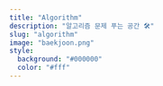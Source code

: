 ```yaml
---
title: "Algorithm"
description: "알고리즘 문제 푸는 공간 🛠"
slug: "algorithm"
image: "baekjoon.png"
style:
  background: "#000000"
  color: "#fff"
---
```

